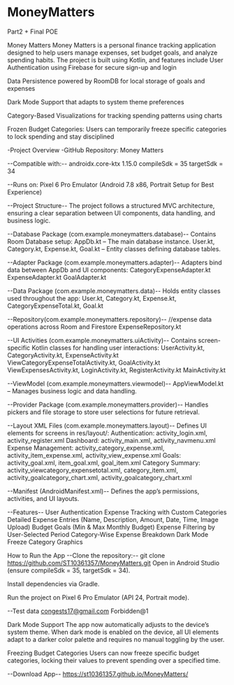 # MoneyMatters
Part2 + Final POE



Money Matters
Money Matters is a personal finance tracking application designed to help users manage expenses, set budget goals, and analyze spending habits. The project is built using Kotlin, and features include 
User Authentication using Firebase for secure sign-up and login

Data Persistence powered by RoomDB for local storage of goals and expenses

Dark Mode Support that adapts to system theme preferences

Category-Based Visualizations for tracking spending patterns using charts

Frozen Budget Categories: Users can temporarily freeze specific categories to lock spending and stay disciplined

-Project Overview
-GitHub Repository: Money Matters

--Compatible with:--
androidx.core-ktx 1.15.0
compileSdk = 35
targetSdk = 34

--Runs on: Pixel 6 Pro Emulator (Android 7.8 x86, Portrait Setup for Best Experience)

--Project Structure--
The project follows a structured MVC architecture, ensuring a clear separation between UI components, data handling, and business logic.

--Database Package (com.example.moneymatters.database)--
Contains Room Database setup:
AppDb.kt – The main database instance.
User.kt, Category.kt, Expense.kt, Goal.kt – Entity classes defining database tables.

--Adapter Package (com.example.moneymatters.adapter)--
Adapters bind data between AppDb and UI components:
CategoryExpenseAdapter.kt
ExpenseAdapter.kt
GoalAdapter.kt

--Data Package (com.example.moneymatters.data)--
Holds entity classes used throughout the app:
User.kt, Category.kt, Expense.kt, CategoryExpenseTotal.kt, Goal.kt

--Repository(com.example.moneymatters.repository)--
//expense data operations across Room and Firestore
ExpenseRepository.kt


--UI Activities (com.example.moneymatters.uiActivity)--
Contains screen-specific Kotlin classes for handling user interactions:
UserActivity.kt, CategoryActivity.kt, ExpenseActivity.kt
ViewCategoryExpenseTotalActivity.kt, GoalActivity.kt
ViewExpensesActivity.kt, LoginActivity.kt, RegisterActivity.kt
MainActivity.kt

--ViewModel (com.example.moneymatters.viewmodel)--
AppViewModel.kt – Manages business logic and data handling.

--Provider Package (com.example.moneymatters.provider)--
Handles pickers and file storage to store user selections for future retrieval.

--Layout XML Files (com.example.moneymatters.layout)--
Defines UI elements for screens in res/layout/:
Authentication: activity_login.xml, activity_register.xml
Dashboard: activity_main.xml, activity_navmenu.xml
Expense Management: activity_category_expense.xml, activity_item_expense.xml, activity_view_expense.xml
Goals: activity_goal.xml, item_goal.xml, goal_item.xml
Category Summary: activity_viewcategory_expensetotal.xml, category_item.xml, activity_goalcategory_chart.xml, activity_goalcategory_chart.xml



--Manifest (AndroidManifest.xml)--
Defines the app’s permissions, activities, and UI layouts.

--Features--
User Authentication
Expense Tracking with Custom Categories
Detailed Expense Entries (Name, Description, Amount, Date, Time, Image Upload)
Budget Goals (Min & Max Monthly Budget)
Expense Filtering by User-Selected Period
Category-Wise Expense Breakdown
Dark Mode
Freeze Category
Graphics

How to Run the App
--Clone the repository:--
git clone https://github.com/ST10361357/MoneyMatters.git
Open in Android Studio (ensure compileSdk = 35, targetSdk = 34).

Install dependencies via Gradle.

Run the project on Pixel 6 Pro Emulator (API 24, Portrait mode).

--Test data
congests17@gmail.com
Forbidden@1

Dark Mode Support
The app now automatically adjusts to the device’s system theme. When dark mode is enabled on the device, all UI elements adapt to a darker color palette and requires no manual toggling by the user.

 Freezing Budget Categories
Users can now freeze specific budget categories, locking their values to prevent spending over a specified time.

--Download App--
https://st10361357.github.io/MoneyMatters/
